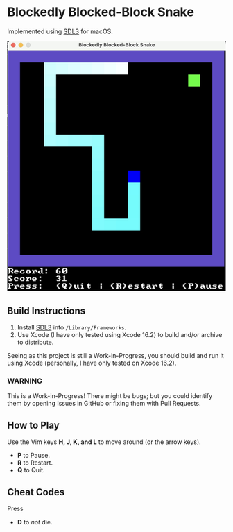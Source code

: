 # Blockedly Blocked-Block Snake

Implemented using [SDL3](https://wiki.libsdl.org/SDL3) for macOS.

![Screenshot](https://raw.githubusercontent.com/ofer987/snake-sdl/refs/heads/master/images/snake-sdl-screenshot.jpg)

## Build Instructions

1. Install [SDL3](https://wiki.libsdl.org/SDL3) into `/Library/Frameworks`.
2. Use Xcode (I have only tested using Xcode 16.2) to build and/or archive to distribute.

Seeing as this project is still a Work-in-Progress, you should build and run it using Xcode (personally, I have only tested on Xcode 16.2).

### WARNING

This is a Work-in-Progress! There might be bugs; but you could identify them by opening Issues in GitHub or fixing them with Pull Requests.

## How to Play

Use the Vim keys **H, J, K, and L** to move around (or the arrow keys).

- **P** to Pause.
- **R** to Restart.
- **Q** to Quit.

## Cheat Codes

Press

- **D** to _not_ die.

